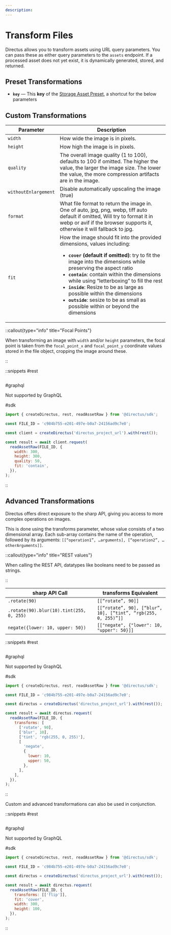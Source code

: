 ```yaml
---
description:
---
```


# Transform Files

Directus allows you to transform assets using URL query parameters. You can pass these as either query parameters to the `assets` endpoint. If a processed asset does not yet exist, it is dynamically generated, stored, and returned.

## Preset Transformations

- **`key`** — This **key** of the [Storage Asset Preset](/configuration/files), a
  shortcut for the below parameters

## Custom Transformations

| Parameter            | Description                                                                                                                                                                                                                                                                                                                                                                                                                                                                      |
| -------------------- | -------------------------------------------------------------------------------------------------------------------------------------------------------------------------------------------------------------------------------------------------------------------------------------------------------------------------------------------------------------------------------------------------------------------------------------------------------------------------------- |
| `width`              | How wide the image is in pixels.                                                                                                                                                                                                                                                                                                                                                                                                                                                 |
| `height`             | How high the image is in pixels.                                                                                                                                                                                                                                                                                                                                                                                                                                                 |
| `quality`            | The overall image quality (1 to 100), defaults to 100 if omitted. The higher the value, the larger the image size. The lower the value, the more compression artifacts are in the image.                                                                                                                                                                                                                                                                                         |
| `withoutEnlargement` | Disable automatically upscaling the image (true)                                                                                                                                                                                                                                                                                                                                                                                                                                 |
| `format`             | What file format to return the image in. One of auto, jpg, png, webp, tiff auto default if omitted, Will try to format it in webp or avif if the browser supports it, otherwise it will fallback to jpg.                                                                                                                                                                                                                                                                         |
| `fit`                | How the image should fit into the provided dimensions, values including: <ul><li>**`cover` (default if omitted)**: try to fit the image into the dimensions while preserving the aspect ratio</li><li>**`contain`**: contain within the dimensions while using “letterboxing” to fill the rest</li><li>**`inside`**: Resize to be as large as possible within the dimensions</li> <li>**`outside`**: sesize to be as small as possible within or beyond the dimensions</li></ul> |

::callout{type="info" title="Focal Points"}

When transforming an image with `width` and/or `height` parameters, the focal point is taken from the `focal_point_x` and `focal_point_y` coordinate values stored in the file object, cropping the image around these.

::

::snippets
#rest

```http [GET /assets/c984b755-e201-497e-b0a7-24156ad9c7e0?width=300&height=300&quality=50&fit=contain]

```

#graphql

Not supported by GraphQL

#sdk

```js
import { createDirectus, rest, readAssetRaw } from '@directus/sdk';

const FILE_ID = 'c984b755-e201-497e-b0a7-24156ad9c7e0';

const client = createDirectus('directus_project_url').with(rest());

const result = await client.request(
  readAssetRaw(FILE_ID, {
    width: 300,
    height: 300,
    quality: 50,
    fit: 'contain',
  }),
);
```

::

## Advanced Transformations

Directus offers direct exposure to the sharp API, giving you access to more complex operations on images.

This is done using the transforms parameter, whose value consists of a two dimensional array. Each sub-array contains the name of the operation, followed by its arguments: `[[“operation1”, …arguments], [“operation2”, …otherArguments]]`.

::callout{type="info" title="REST values"}

When calling the REST API, datatypes like booleans need to be passed as strings.

::

| sharp API Call                           | transforms Equivalent                                          |
| ---------------------------------------- | -------------------------------------------------------------- |
| `.rotate(90)`                            | `[[“rotate”, 90]]`                                             |
| `.rotate(90).blur(10).tint(255, 0, 255)` | `[[“rotate”, 90], [“blur”, 10], [“tint”, “rgb(255, 0, 255)”]]` |
| `negate({lower: 10, upper: 50})`         | `[["negate", {"lower": 10, "upper": 50}]]`                     |

::snippets
#rest

```http [GET /assets/c984b755-e201-497e-b0a7-24156ad9c7e0?transforms=[["rotate", 90],["blur", 10],["tint", "rgb(255, 0, 255)"], ["negate", {"lower": 10, "upper": 50}]]]

```

#graphql

Not supported by GraphQL

#sdk

```js
import { createDirectus, rest, readAssetRaw } from '@directus/sdk';

const FILE_ID = 'c984b755-e201-497e-b0a7-24156ad9c7e0';

const directus = createDirectus('directus_project_url').with(rest());

const result = await directus.request(
  readAssetRaw(FILE_ID, {
    transforms: [
      ['rotate', 90],
      ['blur', 10],
      ['tint', 'rgb(255, 0, 255)'],
      [
        'negate',
        {
          lower: 10,
          upper: 50,
        },
      ],
    ],
  }),
);
```

::

Custom and advanced transformations can also be used in conjunction.

::snippets
#rest

```http [GET /assets/c984b755-e201-497e-b0a7-24156ad9c7e0?transforms=[["flip"]]&fit=cover&width=300&height=100]

```

#graphql

Not supported by GraphQL

#sdk

```js
import { createDirectus, rest, readAssetRaw } from '@directus/sdk';

const FILE_ID = 'c984b755-e201-497e-b0a7-24156ad9c7e0';

const directus = createDirectus('directus_project_url').with(rest());

const result = await directus.request(
  readAssetRaw(FILE_ID, {
    transforms: [['flip']],
    fit: 'cover',
    width: 300,
    height: 100,
  }),
);
```

::
